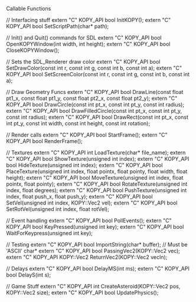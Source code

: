 
Callable Functions 

// Interfacing stuff
extern "C" KOPY_API bool InitKOPY();
extern "C" KOPY_API bool SetScriptPath(char* path);

// Init() and Quit() commands for SDL
extern "C" KOPY_API bool OpenKOPYWindow(int width, int height);
extern "C" KOPY_API bool CloseKOPYWindow();

// Sets the SDL_Renderer draw color
extern "C" KOPY_API bool SetDrawColor(const int r, const int g, const int b, const int a);
extern "C" KOPY_API bool SetScreenColor(const int r, const int g, const int b, const int a);

// Draw Geometry Funcs
extern "C" KOPY_API bool DrawLine(const float pt1_x, const float pt1_y, const float pt2_x, const float pt2_y);
extern "C" KOPY_API bool DrawCircle(const int pt_x, const int pt_y, const int radius);
extern "C" KOPY_API bool DrawFilledCircle(const int pt_x, const int pt_y, const int radius);
extern "C" KOPY_API bool DrawRect(const int pt_x, const int pt_y, const int width, const int height, const int rotation);

// Render calls
extern "C" KOPY_API bool StartFrame();
extern "C" KOPY_API bool RenderFrame();

// Textures	
extern "C" KOPY_API int LoadTexture(char* file_name);
extern "C" KOPY_API bool ShowTexture(unsigned int index);
extern "C" KOPY_API bool HideTexture(unsigned int index);
extern "C" KOPY_API bool PlaceTexture(unsigned int index, float pointx, float pointy, float width, float height);
extern "C" KOPY_API bool MoveTexture(unsigned int index, float pointx, float pointy);
extern "C" KOPY_API bool RotateTexture(unsigned int index, float degrees);
extern "C" KOPY_API bool PushTexture(unsigned int index, float push_x, float push_y);
extern "C" KOPY_API bool SetVel(unsigned int index, KOPY::Vec2 vel);
extern "C" KOPY_API bool SetRotVel(unsigned int index, float rotVel);

// Event handling
extern "C" KOPY_API bool PollEvents();
extern "C" KOPY_API bool KeyPressed(unsigned int key);
extern "C" KOPY_API bool WaitForKeypress(unsigned int key);

// Testing
extern "C" KOPY_API bool ImportString(char* buffer); // Must be 'ASCII' char* 
extern "C" KOPY_API bool PassingVec2(KOPY::Vec2 vec);
extern "C" KOPY_API KOPY::Vec2 ReturnVec2(KOPY::Vec2 vecIn);

// Delays
extern "C" KOPY_API bool DelayMS(int ms);
extern "C" KOPY_API bool DelayS(int s);

// Game Stuff
extern "C" KOPY_API int CreateAsteroid(KOPY::Vec2 pos, KOPY::Vec2 size);
extern "C" KOPY_API bool UpdatePhysics();
